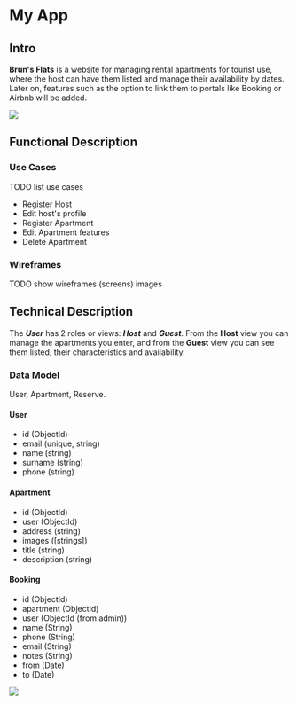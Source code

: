 # My App

## Intro

**Brun's Flats** is a website for managing rental apartments for tourist use, where the host can have them listed and manage their availability by dates. Later on, features such as the option to link them to portals like Booking or Airbnb will be added.

![](https://media.giphy.com/media/tKAYjlA5D36SZ2rqpK/giphy.gif)



## Functional Description

### Use Cases

TODO list use cases

- Register Host
- Edit host's profile
- Register Apartment
- Edit Apartment features
- Delete Apartment

### Wireframes

TODO show wireframes (screens) images


## Technical Description

The **_User_** has 2 roles or views: **_Host_** and **_Guest_**. From the **Host** view you can manage the apartments you enter, and from the **Guest** view you can see them listed, their characteristics and availability.

### Data Model

User, Apartment, Reserve.

#### User
- id (ObjectId)
- email (unique, string)
- name (string)
- surname (string)
- phone (string)

#### Apartment
- id (ObjectId)
- user (ObjectId)
- address (string)
- images ([strings])
- title (string)
- description (string)

#### Booking
- id (ObjectId)
- apartment (ObjectId)
- user (ObjectId (from admin))
- name (String)
- phone (String)
- email (String)
- notes (String)
- from (Date)
- to (Date)

![](images/data-model.svg)